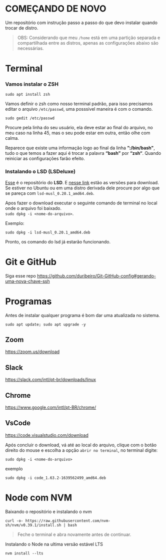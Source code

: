# COMEÇANDO DE NOVO
Um repositório com instrução passo a passo do que devo instalar quando trocar de distro.

> OBS: Considerando que meu `/home` está em uma partição separada e compartilhada entre as distros, apenas as configurações abaixo são necessárias.

# Terminal

### Vamos instalar o ZSH

```
sudo apt install zsh
```
Vamos definir o zsh como nosso terminal padrão, para isso precisamos editar o arquivo `/etc/passwd`, uma posssivel maneira é com o comando.

```
sudo gedit /etc/passwd
```

Procure pela linha do seu usuário, ela deve estar ao final do arquivo, no meu caso na linha 45, mas o seu pode estar em outra, então olhe com calma.

Reparece que existe uma informação logo ao final da linha **”:/bin/bash"**, tudo o que temos a fazer aqui é trocar a palavra **“bash”** por **“zsh“**. Quando reiniciar as configurações farão efeito.

### Instalando o LSD (LSDeluxe)

[Esse](https://github.com/Peltoche/lsd#configuration) é o repositório do **LSD**. E [nesse link](https://github.com/Peltoche/lsd/releases) estão as versões para download. Se estiver no Ubuntu ou em uma distro derivada dele procure por algo que se pareça com `lsd-musl_0.20.1_amd64.deb`.

Apos fazer o download executar o seguinte comando de terminal no local onde o arquivo foi baixado.\
`sudo dpkg -i <nome-do-arquivo>`.

Exemplo:
```
sudo dpkg -i lsd-musl_0.20.1_amd64.deb
```

Pronto, os comando do lsd já estarão funcionando.

# Git e GitHub

Siga esse repo https://github.com/duribeiro/Git-GitHub-config#gerando-uma-nova-chave-ssh

# Programas

Antes de instalar qualquer programa é bom dar uma atualizada no sistema.

```
sudo apt update; sudo apt upgrade -y
```

## Zoom
https://zoom.us/download

## Slack
https://slack.com/intl/pt-br/downloads/linux

## Chrome
https://www.google.com/intl/pt-BR/chrome/

## VsCode
https://code.visualstudio.com/download

Após concluir o download, vá até ao local do arquivo, clique com o botão direito do mouse e escolha a opção `abrir no terminal`, no terminal digite:
```
sudo dpkg -i <nome-do-arquivo>
```
exemplo
 ```
 sudo dpkg -i code_1.63.2-1639562499_amd64.deb
 ```

# Node com NVM

Baixando o repositório e instalando o nvm

```
curl -o- https://raw.githubusercontent.com/nvm-sh/nvm/v0.39.1/install.sh | bash
```

> Feche o terminal e abra novamente antes de continuar.

Instalando o Node na ultima versão estável LTS

```
nvm install --lts
```
